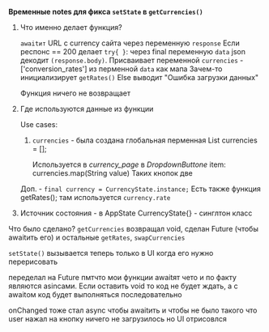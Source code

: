 **Временные notes для фикса `setState` в `getCurrencies()`**

1) Что именно делает функция?

    `awaitит` URL с currency сайта через переменную `response`
    Если респонс == 200 делает `try{ }`: через final переменную 
    `data` json декодит `(response.body)`.  Присваивает переменной 
    `currencies` - ['conversion_rates'] из перменной `data` как мапа
    Зачем-то инициализирует `getRates()`
    Else выводит "Ошибка загрузки данных"
   
    Функция ничего не возвращает

2) Где используются данные из функции

    Use cases:
    1. `currencies` - была создана глобальная перменная 
        List<String> currencies = [];
        
        Используется в *currency_page* в *DropdownButtonе*
        item: currencies.map(String value)
        Таких кнопок две


    Доп. - `final currency = CurrencyState.instance;`
    Есть также функция getRates();
    там используется `currency.rate`

3) Источник состояния - в AppState 
    CurrencyState{} - синглтон класс


Что было сделано?
`getCurrencies` возвращал void, сделан Future (чтобы awaitить его)
и остальные `getRates`, `swapCurrencies`

`setState()` вызывается теперь только в UI когда его нужно перерисовать

переделал на Future пмтчто мои функции awaitят чето и по факту являются asincами. Если оставить void то код не будет ждать,
а с awaitом код будет выполняться последовательно

onChanged тоже стал async чтобы awaitить и чтобы не было такого что
user нажал на кнопку ничего не загрузилось но UI отрисовлся

